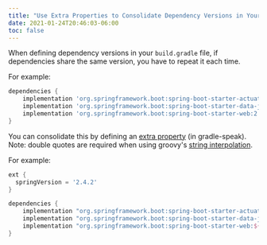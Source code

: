 ```yaml
---
title: "Use Extra Properties to Consolidate Dependency Versions in Your build.gradle File"
date: 2021-01-24T20:46:03-06:00
toc: false
---
```


When defining dependency versions in your `build.gradle` file, if dependencies share the same version, you have to repeat it each time. 

For example:

```groovy
dependencies {
	implementation 'org.springframework.boot:spring-boot-starter-actuator:2.4.2'
	implementation 'org.springframework.boot:spring-boot-starter-data-jpa:2.4.2'
	implementation 'org.springframework.boot:spring-boot-starter-web:2.4.2'
}
```

You can consolidate this by defining an [extra property](https://docs.gradle.org/current/userguide/writing_build_scripts.html#sec:extra_properties) (in gradle-speak). Note: double quotes are required when using groovy's [string interpolation](https://docs.groovy-lang.org/latest/html/documentation/#_string_interpolation).

For example:

```groovy
ext {
  springVersion = '2.4.2'
}

dependencies {
	implementation "org.springframework.boot:spring-boot-starter-actuator:${springVersion}"
	implementation "org.springframework.boot:spring-boot-starter-data-jpa:${springVersion}"
	implementation "org.springframework.boot:spring-boot-starter-web:${springVersion}"
}
```
